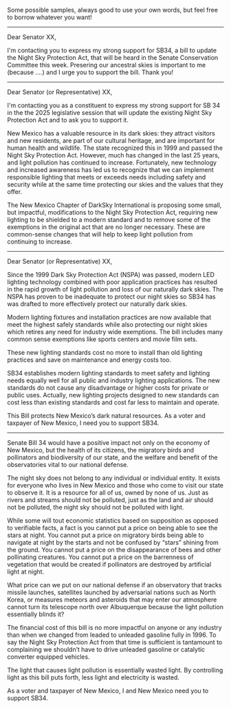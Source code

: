 Some possible samples, always good to use your own words, but feel free to borrow whatever you want!

******
Dear Senator XX,

I'm contacting you to express my strong support for SB34, a bill to update the Night Sky Protection Act, that will be heard in the Senate
Conservation Committee this week. Presering our ancestral skies is important to me (because ....) and I urge you to support the bill. Thank you!

******
Dear Senator (or Representative)  XX,

I'm contacting you as a constituent to express my strong support for SB 34 in the the 2025 legislative session that will update the existing Night Sky Protection Act and to ask you to support it.

New Mexico has a valuable resource in its dark skies: they attract visitors and new residents, are part of our cultural heritage, and are important for human health and wildlife. The state recognized this in 1999 and passed the Night Sky Protection Act. However, much has changed in the last 25 years, and light pollution has continued to increase.  Fortunately, new technology and increased awareness has led us to recognize that we can implement responsible lighting that meets or exceeds needs including safety and security while at the same time protecting our skies and the values that they offer.

The New Mexico Chapter of DarkSky International is proposing some small, but impactful, modifications to the Night Sky Protection Act, requiring new lighting to be shielded to a modern standard and to remove some of the exemptions in the original act that are no longer necessary.  These are common-sense changes that will help to keep light pollution from continuing to increase.


******
Dear Senator (or Representative)  XX,

Since the 1999 Dark Sky Protection Act (NSPA) was passed, modern LED lighting technology combined with poor application practices has resulted in the rapid growth of light pollution and loss of our naturally dark skies. The NSPA has proven to be inadequate to protect our night skies so SB34 has was drafted to more effectively protect our naturally dark skies. 

Modern lighting fixtures and installation practices are now available that meet the highest safely standards while also protecting our night skies which retires any need for industry wide exemptions. The bill includes many common sense exemptions like sports centers and movie film sets. 

These new lighting standards cost no more to install than old lighting practices and save on maintenance and energy costs too. 

SB34 establishes modern lighting standards to meet safety and lighting needs equally well for all public and industry lighting applications. The new standards do not cause any disadvantage or higher costs for private or public uses. Actually,  new lighting projects designed to new standards can cost less than existing standards and cost far less to maintain and operate.

This Bill protects New Mexico’s dark natural resources. As a voter and taxpayer of New Mexico, I need you to support SB34.



*********

Senate Bill 34 would have a positive impact not only on the economy of New Mexico, but the health of its citizens, the migratory birds and pollinators and biodiversity of our state, and the welfare and benefit of the observatories vital to our national defense.

The night sky does not belong to any individual or individual entity. It exists for everyone who lives in New Mexico and those who come to visit our state to observe it. It is a resource for all of us, owned by none of us. Just as rivers and streams should not be polluted, just as the land and air should not be polluted, the night sky should not be polluted with light.

 While some will tout economic statistics based on supposition as opposed to verifiable facts, a fact is you cannot put a price on being able to see the stars at night. You cannot put a price on migratory birds being able to navigate at night by the starts and not be confused by “stars” shining from the ground.  You cannot put a price on the disappearance of bees and other pollinating creatures. You cannot put a price on the barrenness of vegetation that would be created if pollinators are destroyed by artificial light at night.

 What price can we put on our national defense if an observatory that tracks missile launches, satellites launched by adversarial nations such as North Korea, or measures meteors and asteroids that may enter our atmosphere cannot turn its telescope north over Albuquerque because the light pollution essentially blinds it?

 The financial cost of this bill is no more impactful on anyone or any industry than when we changed from leaded to unleaded gasoline fully in 1996. To say the Night Sky Protection Act from that time is sufficient is tantamount to complaining we shouldn’t have to drive unleaded gasoline or catalytic converter equipped vehicles. 

 The light that causes light pollution is essentially wasted light. By controlling light as this bill puts forth, less light and electricity is wasted.

As a voter and taxpayer of New Mexico, I and New Mexico need you to support SB34.
